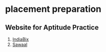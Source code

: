 # placement preparation

## Website for Aptitude Practice
1. [IndiaBix](https://www.indiabix.com/)
2. [Sawaal](https://www.sawaal.com/)
